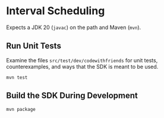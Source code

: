 # Interval Scheduling

Expects a JDK 20 (`javac`) on the path and Maven (`mvn`).

## Run Unit Tests

Examine the files `src/test/dev/codewithfriends`
for unit tests, counterexamples, and ways that the SDK is meant to be used.

```
mvn test
```

## Build the SDK During Development

```
mvn package
```
